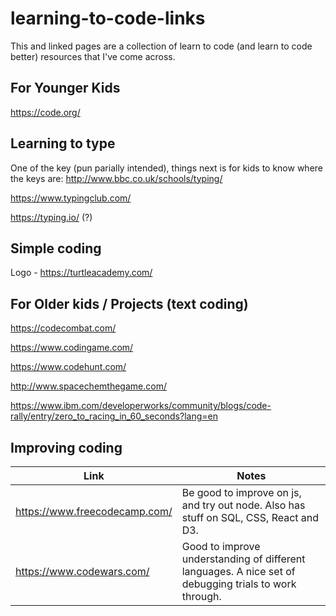# learning-to-code-links

This and linked pages are a collection of learn to code (and learn to code better) resources that I've come across.

## For Younger Kids
https://code.org/


## Learning to type
One of the key (pun parially intended), things next is for kids to know where the keys are:
http://www.bbc.co.uk/schools/typing/

https://www.typingclub.com/

https://typing.io/   (?)

## Simple coding
Logo - https://turtleacademy.com/

## For Older kids / Projects (text coding)
https://codecombat.com/

https://www.codingame.com/

https://www.codehunt.com/

http://www.spacechemthegame.com/

https://www.ibm.com/developerworks/community/blogs/code-rally/entry/zero_to_racing_in_60_seconds?lang=en


## Improving coding

Link | Notes
-----|------
https://www.freecodecamp.com/ | Be good to improve on js, and try out node.  Also has stuff on SQL, CSS, React and D3.
https://www.codewars.com/ | Good to improve understanding of different languages.  A nice set of debugging trials to work through.
